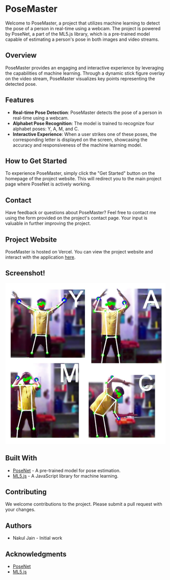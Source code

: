 # PoseMaster

Welcome to PoseMaster, a project that utilizes machine learning to detect the pose of a person in real-time using a webcam. The project is powered by PoseNet, a part of the ML5.js library, which is a pre-trained model capable of estimating a person's pose in both images and video streams.

## Overview

PoseMaster provides an engaging and interactive experience by leveraging the capabilities of machine learning. Through a dynamic stick figure overlay on the video stream, PoseMaster visualizes key points representing the detected pose. 

## Features

- **Real-time Pose Detection**: PoseMaster detects the pose of a person in real-time using a webcam.
- **Alphabet Pose Recognition**: The model is trained to recognize four alphabet poses: Y, A, M, and C.
- **Interactive Experience**: When a user strikes one of these poses, the corresponding letter is displayed on the screen, showcasing the accuracy and responsiveness of the machine learning model.

## How to Get Started

To experience PoseMaster, simply click the "Get Started" button on the homepage of the project website. This will redirect you to the main project page where PoseNet is actively working.

## Contact

Have feedback or questions about PoseMaster? Feel free to contact me using the form provided on the project's contact page. Your input is valuable in further improving the project.

## Project Website

PoseMaster is hosted on Vercel. You can view the project website and interact with the application [here](https://pose-master-9a9x2qmr1-nakul-jain14s-projects.vercel.app/).

## Screenshot!

![Screensot](./images/poses.jpg)

## Built With

- [PoseNet](https://github.com/ml5js/ml5-library/tree/master/src/poseNet) - A pre-trained model for pose estimation.
- [ML5.js](https://github.com/ml5js/ml5-library) - A JavaScript library for machine learning.

## Contributing

We welcome contributions to the project. Please submit a pull request with your changes.

## Authors

- Nakul Jain - Initial work

## Acknowledgments

- [PoseNet](https://github.com/ml5js/ml5-library/tree/master/src/poseNet)
- [ML5.js](https://github.com/ml5js/ml5-library)
